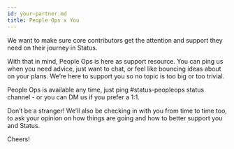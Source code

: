 ```yaml
---
id: your-partner.md
title: People Ops x You
---
```

We want to make sure core contributors get the attention and support they need on their journey in Status.

With that in mind, People Ops is here as support resource. You can ping us when you need advice, just want to chat, or feel like bouncing ideas about on your plans. We’re here to support you so no topic is too big or too trivial.

People Ops is available any time, just ping #status-peopleops status channel - or you can DM us if you prefer a 1:1.

Don’t be a stranger! We’ll also be checking in with you from time to time too, to ask your opinion on how things are going and how to better support you and Status.

Cheers!
